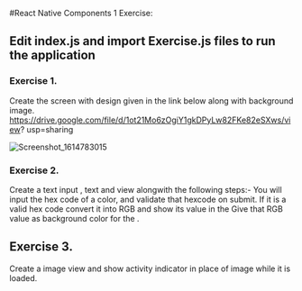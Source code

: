 #React Native Components 1 Exercise:

## Edit index.js and import Exercise.js files to run the application

### Exercise 1.
Create the screen with design given in the link below along with background  image.
      https://drive.google.com/file/d/1ot21Mo6zOgiY1gkDPyLw82FKe82eSXws/view?  usp=sharing
      
![Screenshot_1614783015](https://user-images.githubusercontent.com/71544176/109855811-c0f5f480-7c7e-11eb-8ba0-4f36d563a871.png)

      
### Exercise 2. 
Create a text input , text and view alongwith the following steps:-
     You will input the hex code of a color, and validate that hexcode on submit.
      If it is a valid hex code convert it into RGB and show its value in the <Text>
      Give that RGB value as background color for the <View>.


## Exercise 3.
Create a image view and show activity indicator in place of image while it
     is loaded.

     
     
     
